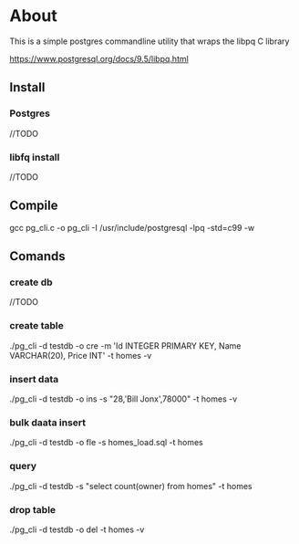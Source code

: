 # About
This is a simple postgres commandline utility that wraps the libpq C library

https://www.postgresql.org/docs/9.5/libpq.html

## Install
### Postgres
//TODO
### libfq install
//TODO

## Compile
gcc pg_cli.c -o pg_cli -I /usr/include/postgresql -lpq -std=c99 -w

## Comands
### create db
//TODO

### create table
./pg_cli -d testdb -o cre -m 'Id INTEGER PRIMARY KEY, Name VARCHAR(20), Price INT' -t homes -v

### insert data
./pg_cli -d testdb -o ins -s "28,'Bill Jonx',78000" -t homes -v

### bulk daata insert
./pg_cli -d testdb -o fle -s homes_load.sql -t homes

### query
./pg_cli -d testdb -s "select count(owner) from homes" -t homes

### drop table
./pg_cli -d testdb -o del -t homes -v

